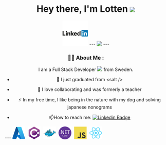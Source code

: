 

<div id="header" align="center">
    <h1>
  Hey there, I'm Lotten
  <img src="https://media.giphy.com/media/hvRJCLFzcasrR4ia7z/giphy.gif" width="30px"/>
</h1>
    <a href="https://www.linkedin.com/in/lotten-wester/"><img src="https://github.com/devicons/devicon/blob/master/icons/linkedin/linkedin-original-wordmark.svg" height="80" width="80" /></a>
 ---
  <img src="https://camo.githubusercontent.com/af08f11d5bbe17381b1357ebcd0a347e312fc921837d66e32b19b7ff686d6542/68747470733a2f2f6d656469612e67697068792e636f6d2f6d656469612f6870586448506646493577544142644478392f67697068792e676966"/>
---

### :woman_technologist: About Me :
I am a Full Stack Developer <img src="https://media.giphy.com/media/WUlplcMpOCEmTGBtBW/giphy.gif" width="30"> from Sweden.
- :telescope: I just graduated from &lt;salt /&gt;

- :seedling: I love collaborating and was formerly a teacher

- :zap: In my free time, I like being in the nature with my dog and solving japanese nonograms

- :mailbox:How to reach me: [![Linkedin Badge](https://img.shields.io/badge/-kakbar-blue?style=flat&logo=Linkedin&logoColor=white)]([https://www.linkedin.com/in/lotten-wester])
</div>
---
<img src="https://github.com/devicons/devicon/blob/master/icons/azure/azure-original.svg" title="Azure" alt="Azure" width="40" height="40"/>&nbsp;
<img src=" https://github.com/devicons/devicon/blob/master/icons/csharp/csharp-original.svg" title="c#" alt="c#" width="40" height="40"/>&nbsp;
<img src="https://github.com/devicons/devicon/blob/master/icons/docker/docker-original.svg" title="Docker" alt="Docker" width="40" height="40"/>&nbsp;
<img src="https://github.com/devicons/devicon/blob/master/icons/dotnetcore/dotnetcore-original.svg" title=".NET Core" alt=".NET Core" width="40" height="40"/>&nbsp;
<img src="https://github.com/devicons/devicon/blob/master/icons/javascript/javascript-original.svg" title="Javascript" alt="Javascript" width="40" height="40"/>&nbsp;
<img src="https://github.com/devicons/devicon/blob/master/icons/react/react-original.svg" title="React" alt="React" width="40" height="40"/>&nbsp;

<!--
**tamtaram/tamtaram** is a ✨ _special_ ✨ repository because its `README.md` (this file) appears on your GitHub profile.

Here are some ideas to get you started:

- 🔭 I’m currently working on ...
- 🌱 I’m currently learning ...
- 👯 I’m looking to collaborate on ...
- 🤔 I’m looking for help with ...
- 💬 Ask me about ...
- 📫 How to reach me: ...
- 😄 Pronouns: ...
- ⚡ Fun fact: ...
-->
